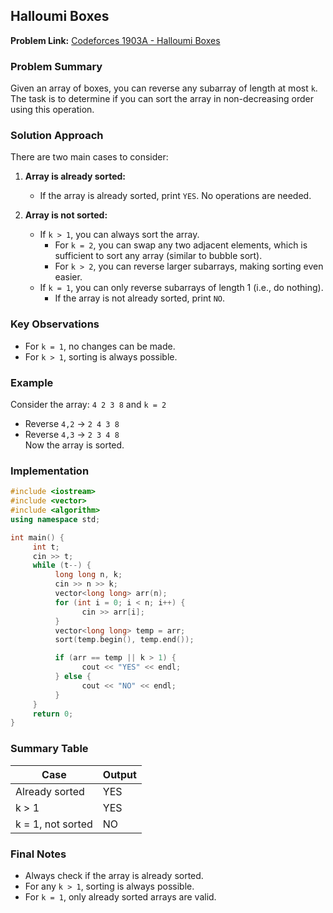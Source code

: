 ## Halloumi Boxes

**Problem Link:** [Codeforces 1903A - Halloumi Boxes](https://codeforces.com/problemset/problem/1903/A)

### Problem Summary

Given an array of boxes, you can reverse any subarray of length at most `k`. The task is to determine if you can sort the array in non-decreasing order using this operation.

### Solution Approach

There are two main cases to consider:

1. **Array is already sorted:**  
    - If the array is already sorted, print `YES`. No operations are needed.

2. **Array is not sorted:**  
    - If `k > 1`, you can always sort the array.  
      - For `k = 2`, you can swap any two adjacent elements, which is sufficient to sort any array (similar to bubble sort).
      - For `k > 2`, you can reverse larger subarrays, making sorting even easier.
    - If `k = 1`, you can only reverse subarrays of length 1 (i.e., do nothing).  
      - If the array is not already sorted, print `NO`.

### Key Observations

- For `k = 1`, no changes can be made.
- For `k > 1`, sorting is always possible.

### Example

Consider the array: `4 2 3 8` and `k = 2`  
- Reverse `4,2` → `2 4 3 8`  
- Reverse `4,3` → `2 3 4 8`  
Now the array is sorted.

### Implementation

```cpp
#include <iostream>
#include <vector>
#include <algorithm>
using namespace std;

int main() {
     int t;
     cin >> t;
     while (t--) {
          long long n, k;
          cin >> n >> k;
          vector<long long> arr(n);
          for (int i = 0; i < n; i++) {
                cin >> arr[i];
          }
          vector<long long> temp = arr;
          sort(temp.begin(), temp.end());

          if (arr == temp || k > 1) {
                cout << "YES" << endl;
          } else {
                cout << "NO" << endl;
          }
     }
     return 0;
}
```

### Summary Table

| Case                | Output |
|---------------------|--------|
| Already sorted      | YES    |
| k > 1               | YES    |
| k = 1, not sorted   | NO     |

### Final Notes

- Always check if the array is already sorted.
- For any `k > 1`, sorting is always possible.
- For `k = 1`, only already sorted arrays are valid.

